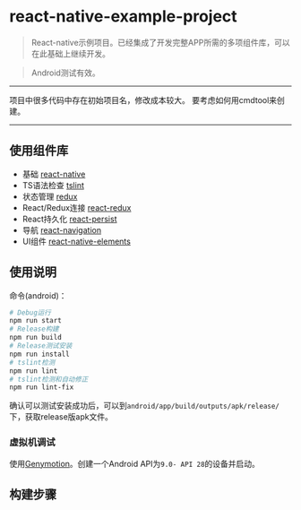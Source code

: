 # react-native-example-project

> React-native示例项目。已经集成了开发完整APP所需的多项组件库，可以在此基础上继续开发。

> Android测试有效。

---

项目中很多代码中存在初始项目名，修改成本较大。
要考虑如何用cmdtool来创建。

---

## 使用组件库

+ 基础 [react-native](https://github.com/facebook/react-native)
+ TS语法检查 [tslint](https://github.com/palantir/tslint)
+ 状态管理 [redux](https://github.com/reduxjs/redux)
+ React/Redux连接 [react-redux](https://github.com/reduxjs/react-redux)
+ React持久化 [react-persist](https://github.com/rt2zz/redux-persist)
+ 导航 [react-navigation](https://github.com/react-navigation/react-navigation)
+ UI组件 [react-native-elements](https://github.com/react-native-training/react-native-elements)

## 使用说明

命令(android)：
``` bash
# Debug运行
npm run start
# Release构建
npm run build
# Release测试安装
npm run install
# tslint检测
npm run lint
# tslint检测和自动修正
npm run lint-fix
```

确认可以测试安装成功后，可以到`android/app/build/outputs/apk/release/`下，获取release版apk文件。

### 虚拟机调试

使用[Genymotion](https://www.genymotion.com/)。创建一个Android API为`9.0- API 28`的设备并启动。

## 构建步骤

